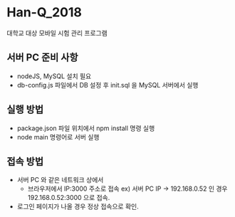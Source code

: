 # Han-Q_2018
대학교 대상 모바일 시험 관리 프로그램

## 서버 PC 준비 사항
- nodeJS, MySQL 설치 필요
- db-config.js 파일에서 DB 설정 후 init.sql 을 MySQL 서버에서 실행


## 실행 방법
- package.json 파일 위치에서 npm install 명령 실행
- node main 명령어로 서버 실행

## 접속 방법
- 서버 PC 와 같은 네트워크 상에서 
    - 브라우저에서 IP:3000 주소로 접속
    ex) 서버 PC IP -> 192.168.0.52 인 경우 
        192.168.0.52:3000 으로 접속.
- 로그인 페이지가 나올 경우 정상 접속으로 확인.